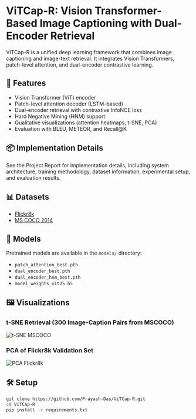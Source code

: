 # ViTCap-R: Vision Transformer-Based Image Captioning with Dual-Encoder Retrieval

ViTCap-R is a unified deep learning framework that combines image captioning and image-text retrieval. It integrates Vision Transformers, patch-level attention, and dual-encoder contrastive learning.

## 🚀 Features
- Vision Transformer (ViT) encoder
- Patch-level attention decoder (LSTM-based)
- Dual-encoder retrieval with contrastive InfoNCE loss
- Hard Negative Mining (HNM) support
- Qualitative visualizations (attention heatmaps, t-SNE, PCA)
- Evaluation with BLEU, METEOR, and Recall@K

## 📦 Implementation Details
See the Project Report for implementation details, including system architecture, training methodology, dataset information, experimental setup, and evaluation results.

## 📊 Datasets
- [Flickr8k](https://forms.illinois.edu/sec/1713398)
- [MS COCO 2014](https://cocodataset.org/#download)

## 🧠 Models
Pretrained models are available in the `models/` directory:
- `patch_attention_best.pth`
- `dual_encoder_best.pth`
- `dual_encoder_hnm_best.pth`
- `model_weights_vit25.h5`

## 🖼️ Visualizations

### t-SNE Retrieval (300 Image-Caption Pairs from MSCOCO)
![t-SNE MSCOCO](figures/tsne_mscoco_300.png)

### PCA of Flickr8k Validation Set
![PCA Flickr8k](figures/pca_flickr8k_val.png)

## 🛠️ Setup
```bash
git clone https://github.com/Prayash-Das/ViTCap-R.git
cd ViTCap-R
pip install -r requirements.txt
